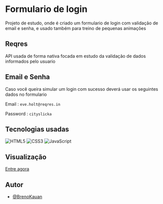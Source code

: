 
# Formulario de login

Projeto de estudo, onde é criado um formulario de login com validação de email e senha, e usado também para treino de pequenas animações

## Reqres

API usada de forma nativa focada em estudo da validação de dados informados pelo usuario

## Email e Senha

 Caso você queira simular um login com sucesso deverá usar os seguintes dados no formulario

 Email : `eve.holt@reqres.in`

Password : `cityslicka`


## Tecnologias usadas
![HTML5](https://img.shields.io/badge/html5-%23E34F26.svg?style=for-the-badge&logo=html5&logoColor=white)
![CSS3](https://img.shields.io/badge/css3-%231572B6.svg?style=for-the-badge&logo=css3&logoColor=white)
![JavaScript](https://img.shields.io/badge/javascript-%23323330.svg?style=for-the-badge&logo=javascript&logoColor=%23F7DF1E)


## Visualização

<a href=" https://brenok25.github.io/Formulario-de-login/form-login/index.html"> Entre agora </a>

## Autor

- [@BrenoKauan](https://www.github.com/brenok25)


